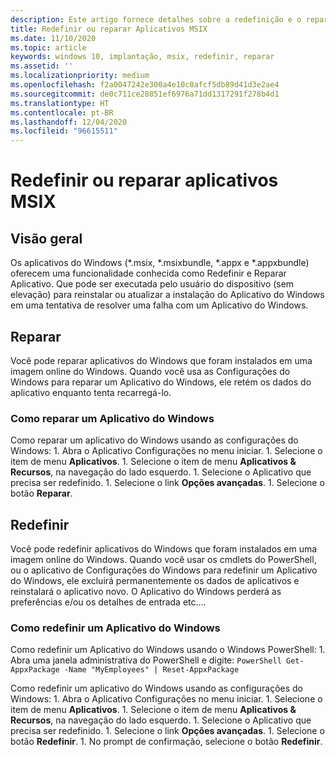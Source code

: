 ```yaml
---
description: Este artigo fornece detalhes sobre a redefinição e o reparo de aplicativos MSIX que foram implantados em um dispositivo.
title: Redefinir ou reparar Aplicativos MSIX
ms.date: 11/10/2020
ms.topic: article
keywords: windows 10, implantação, msix, redefinir, reparar
ms.assetid: ''
ms.localizationpriority: medium
ms.openlocfilehash: f2a0047242e300a4e10c0afcf5db89d41d3e2ae4
ms.sourcegitcommit: de0c711ce28851ef6976a71dd1317291f278b4d1
ms.translationtype: HT
ms.contentlocale: pt-BR
ms.lasthandoff: 12/04/2020
ms.locfileid: "96615511"
---
```

# <a name="reset-or-repair-msix-apps"></a>Redefinir ou reparar aplicativos MSIX

## <a name="overview"></a>Visão geral

Os aplicativos do Windows (*.msix, *.msixbundle, *.appx e *.appxbundle) oferecem uma funcionalidade conhecida como Redefinir e Reparar Aplicativo. Que pode ser executada pelo usuário do dispositivo (sem elevação) para reinstalar ou atualizar a instalação do Aplicativo do Windows em uma tentativa de resolver uma falha com um Aplicativo do Windows.

## <a name="repair"></a>Reparar

Você pode reparar aplicativos do Windows que foram instalados em uma imagem online do Windows. Quando você usa as Configurações do Windows para reparar um Aplicativo do Windows, ele retém os dados do aplicativo enquanto tenta recarregá-lo.

### <a name="repairing-a-windows-app"></a>Como reparar um Aplicativo do Windows

Como reparar um aplicativo do Windows usando as configurações do Windows:
    1. Abra o Aplicativo Configurações no menu iniciar.
    1. Selecione o item de menu **Aplicativos**.
    1. Selecione o item de menu **Aplicativos & Recursos**, na navegação do lado esquerdo.
    1. Selecione o Aplicativo que precisa ser redefinido.
    1. Selecione o link **Opções avançadas**.
    1. Selecione o botão **Reparar**.


## <a name="reset"></a>Redefinir

Você pode redefinir aplicativos do Windows que foram instalados em uma imagem online do Windows. Quando você usar os cmdlets do PowerShell, ou o aplicativo de Configurações do Windows para redefinir um Aplicativo do Windows, ele excluirá permanentemente os dados de aplicativos e reinstalará o aplicativo novo. O Aplicativo do Windows perderá as preferências e/ou os detalhes de entrada etc....


### <a name="resetting-a-windows-app"></a>Como redefinir um Aplicativo do Windows

Como redefinir um Aplicativo do Windows usando o Windows PowerShell: 
    1. Abra uma janela administrativa do PowerShell e digite:
        ```PowerShell
        Get-AppxPackage -Name "MyEmployees" | Reset-AppxPackage
        ```

Como redefinir um aplicativo do Windows usando as configurações do Windows:
    1. Abra o Aplicativo Configurações no menu iniciar.
    1. Selecione o item de menu **Aplicativos**.
    1. Selecione o item de menu **Aplicativos & Recursos**, na navegação do lado esquerdo.
    1. Selecione o Aplicativo que precisa ser redefinido.
    1. Selecione o link **Opções avançadas**.
    1. Selecione o botão **Redefinir**.
    1. No prompt de confirmação, selecione o botão **Redefinir**.
